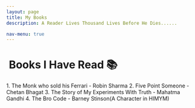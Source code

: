 ```yaml
---
layout: page
title: My Books
description: A Reader Lives Thousand Lives Before He Dies......

nav-menu: true
---
```


<h1> &nbsp;Books I Have Read 📚</h1>
1. The Monk who sold his Ferrari - Robin Sharma   
2. Five Point Someone - Chetan Bhagat   
3. The Story of My Experiments With Truth - Mahatma Gandhi   
4. The Bro Code - Barney Stinson(A Character in HIMYM)  
